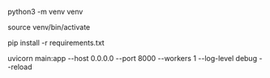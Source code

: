 python3 -m venv venv

source venv/bin/activate

pip install -r requirements.txt

 uvicorn main:app --host 0.0.0.0 --port 8000 --workers 1 --log-level debug --reload